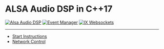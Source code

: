 # ALSA Audio DSP in C++17

[![Alsa Audio DSP](https://img.shields.io/badge/AlsaAudioDSP-Dependencies-darkgreen?logo=github)](https://github.com/l-bnp)
[![Event Manager](https://img.shields.io/badge/C++EventManager-@master-darkblue?logo=c%2B%2B)](https://github.com/l-bnp)
[![IX Websockets](https://img.shields.io/badge/IXWebSockets-@master-darkorange?logo=c%2B%2B)](https://github.com/machinezone/IXWebSocket.git)

---

- [Start Instructions](./docs/Running%20The%20Program.md)
- [Network Control](./docs/DSP%20Network%20Control.md)
